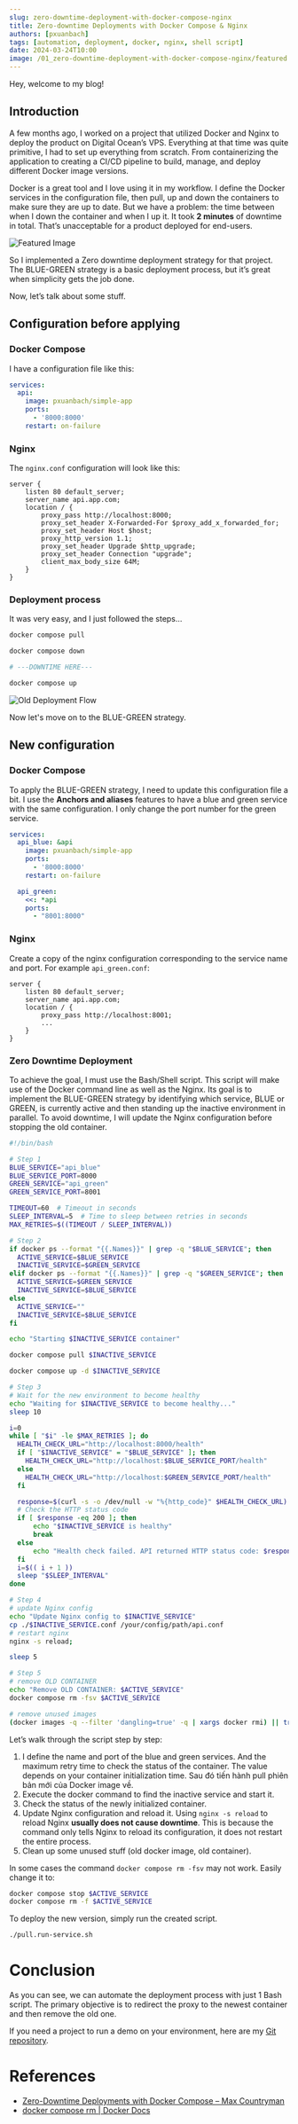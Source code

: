 ```yaml
---
slug: zero-downtime-deployment-with-docker-compose-nginx
title: Zero-downtime Deployments with Docker Compose & Nginx
authors: [pxuanbach]
tags: [automation, deployment, docker, nginx, shell script]
date: 2024-03-24T10:00
image: /01_zero-downtime-deployment-with-docker-compose-nginx/featured.png # static file
---
```


Hey, welcome to my blog!

## Introduction

A few months ago, I worked on a project that utilized Docker and Nginx to deploy the product on Digital Ocean’s VPS. Everything at that time was quite primitive, I had to set up everything from scratch. From containerizing the application to creating a CI/CD pipeline to build, manage, and deploy different Docker image versions.

<!--truncate-->

Docker is a great tool and I love using it in my workflow. I define the Docker services in the configuration file, then pull, up and down the containers to make sure they are up to date. But we have a problem: the time between when I down the container and when I up it. It took **2 minutes** of downtime in total. That’s unacceptable for a product deployed for end-users.

![Featured Image](./blue-green-deployment-with-nginx.png)

So I implemented a Zero downtime deployment strategy for that project. The BLUE-GREEN strategy is a basic deployment process, but it’s great when simplicity gets the job done. 

Now, let’s talk about some stuff.

## Configuration before applying

### Docker Compose

I have a configuration file like this:

```yaml showLineNumbers title="./docker-compose.yml"
services:
  api:
    image: pxuanbach/simple-app
    ports:
      - '8000:8000'
    restart: on-failure
```

### Nginx

The `nginx.conf` configuration will look like this:

```plaintext {5} showLineNumbers title="./nginx.conf"
server {
    listen 80 default_server;
    server_name api.app.com;
    location / {
        proxy_pass http://localhost:8000;
        proxy_set_header X-Forwarded-For $proxy_add_x_forwarded_for;
        proxy_set_header Host $host;
        proxy_http_version 1.1;
        proxy_set_header Upgrade $http_upgrade;
        proxy_set_header Connection "upgrade";
        client_max_body_size 64M;
    }
}
```

### Deployment process

It was very easy, and I just followed the steps…

```bash {5} showLineNumbers
docker compose pull

docker compose down

# ---DOWNTIME HERE---

docker compose up
```

![Old Deployment Flow](./old-deployment-flow.png)

Now let's move on to the BLUE-GREEN strategy.

## New configuration

### Docker Compose

To apply the BLUE-GREEN strategy, I need to update this configuration file a bit. I use the **Anchors and aliases** features to have a blue and green service with the same configuration. I only change the port number for the green service.

```yaml showLineNumbers title="./docker-compose.yml"
services:
  api_blue: &api
    image: pxuanbach/simple-app
    ports:
      - '8000:8000'
    restart: on-failure

  api_green: 
    <<: *api
    ports:
      - "8001:8000"
```

### Nginx

Create a copy of the nginx configuration corresponding to the service name and port. For example `api_green.conf`:

```plaintext showLineNumbers title="./api_green.conf"
server {
    listen 80 default_server;
    server_name api.app.com;
    location / {
        proxy_pass http://localhost:8001;
        ...
    }
}
```

### Zero Downtime Deployment

To achieve the goal, I must use the Bash/Shell script. This script will make use of the Docker command line as well as the Nginx. Its goal is to implement the BLUE-GREEN strategy by identifying which service, BLUE or GREEN, is currently active and then standing up the inactive environment in parallel. To avoid downtime, I will update the Nginx configuration before stopping the old container.

```bash showLineNumbers title="./pull.run-service.sh"
#!/bin/bash

# Step 1
BLUE_SERVICE="api_blue"
BLUE_SERVICE_PORT=8000
GREEN_SERVICE="api_green"
GREEN_SERVICE_PORT=8001

TIMEOUT=60  # Timeout in seconds
SLEEP_INTERVAL=5  # Time to sleep between retries in seconds
MAX_RETRIES=$((TIMEOUT / SLEEP_INTERVAL))

# Step 2
if docker ps --format "{{.Names}}" | grep -q "$BLUE_SERVICE"; then
  ACTIVE_SERVICE=$BLUE_SERVICE
  INACTIVE_SERVICE=$GREEN_SERVICE
elif docker ps --format "{{.Names}}" | grep -q "$GREEN_SERVICE"; then
  ACTIVE_SERVICE=$GREEN_SERVICE
  INACTIVE_SERVICE=$BLUE_SERVICE
else
  ACTIVE_SERVICE=""
  INACTIVE_SERVICE=$BLUE_SERVICE
fi

echo "Starting $INACTIVE_SERVICE container"

docker compose pull $INACTIVE_SERVICE

docker compose up -d $INACTIVE_SERVICE

# Step 3
# Wait for the new environment to become healthy
echo "Waiting for $INACTIVE_SERVICE to become healthy..."
sleep 10

i=0
while [ "$i" -le $MAX_RETRIES ]; do
  HEALTH_CHECK_URL="http://localhost:8000/health"
  if [ "$INACTIVE_SERVICE" = "$BLUE_SERVICE" ]; then
    HEALTH_CHECK_URL="http://localhost:$BLUE_SERVICE_PORT/health"
  else
    HEALTH_CHECK_URL="http://localhost:$GREEN_SERVICE_PORT/health"
  fi

  response=$(curl -s -o /dev/null -w "%{http_code}" $HEALTH_CHECK_URL)
  # Check the HTTP status code
  if [ $response -eq 200 ]; then
      echo "$INACTIVE_SERVICE is healthy"
      break
  else
      echo "Health check failed. API returned HTTP status code: $response"
  fi
  i=$(( i + 1 ))
  sleep "$SLEEP_INTERVAL"
done

# Step 4
# update Nginx config
echo "Update Nginx config to $INACTIVE_SERVICE"
cp ./$INACTIVE_SERVICE.conf /your/config/path/api.conf
# restart nginx
nginx -s reload;

sleep 5

# Step 5
# remove OLD CONTAINER
echo "Remove OLD CONTAINER: $ACTIVE_SERVICE"
docker compose rm -fsv $ACTIVE_SERVICE

# remove unused images
(docker images -q --filter 'dangling=true' -q | xargs docker rmi) || true
```

Let’s walk through the script step by step:

1. I define the name and port of the blue and green services. And the maximum retry time to check the status of the container. The value depends on your container initialization time.
Sau đó tiến hành pull phiên bản mới của Docker image về.
2. Execute the docker command to find the inactive service and start it.
3. Check the status of the newly initialized container.
4. Update Nginx configuration and reload it. Using `nginx -s reload` to reload Nginx **usually does not cause downtime**. This is because the command only tells Nginx to reload its configuration, it does not restart the entire process.
5. Clean up some unused stuff (old docker image, old container).

In some cases the command `docker compose rm -fsv` may not work. Easily change it to:

```bash showLineNumbers
docker compose stop $ACTIVE_SERVICE
docker compose rm -f $ACTIVE_SERVICE
```

To deploy the new version, simply run the created script.

```bash showLineNumbers
./pull.run-service.sh
```

# Conclusion

As you can see, we can automate the deployment process with just 1 Bash script. The primary objective is to redirect the proxy to the newest container and then remove the old one.

If you need a project to run a demo on your environment, here are my [Git repository](https://github.com/pxuanbach/demo-blue-green-deployment).

# References

- [Zero-Downtime Deployments with Docker Compose – Max Countryman](https://www.maxcountryman.com/articles/zero-downtime-deployments-with-docker-compose)
- [docker compose rm | Docker Docs](https://docs.docker.com/reference/cli/docker/compose/rm/)
